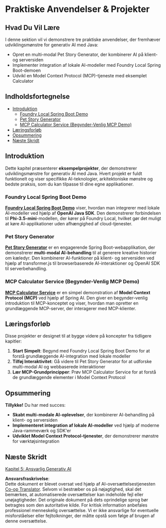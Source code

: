 <!--
CO_OP_TRANSLATOR_METADATA:
{
  "original_hash": "df269f529a172a0197ef28460bf1da9f",
  "translation_date": "2025-07-25T11:30:58+00:00",
  "source_file": "04-PracticalSamples/README.md",
  "language_code": "da"
}
-->
# Praktiske Anvendelser & Projekter

## Hvad Du Vil Lære
I denne sektion vil vi demonstrere tre praktiske anvendelser, der fremhæver udviklingsmønstre for generativ AI med Java:
- Opret en multi-modal Pet Story Generator, der kombinerer AI på klient- og serversiden
- Implementer integration af lokale AI-modeller med Foundry Local Spring Boot-demoen
- Udvikl en Model Context Protocol (MCP)-tjeneste med eksemplet Calculator

## Indholdsfortegnelse

- [Introduktion](../../../04-PracticalSamples)
  - [Foundry Local Spring Boot Demo](../../../04-PracticalSamples)
  - [Pet Story Generator](../../../04-PracticalSamples)
  - [MCP Calculator Service (Begynder-Venlig MCP Demo)](../../../04-PracticalSamples)
- [Læringsforløb](../../../04-PracticalSamples)
- [Opsummering](../../../04-PracticalSamples)
- [Næste Skridt](../../../04-PracticalSamples)

## Introduktion

Dette kapitel præsenterer **eksempelprojekter**, der demonstrerer udviklingsmønstre for generativ AI med Java. Hvert projekt er fuldt funktionelt og viser specifikke AI-teknologier, arkitektoniske mønstre og bedste praksis, som du kan tilpasse til dine egne applikationer.

### Foundry Local Spring Boot Demo

**[Foundry Local Spring Boot Demo](foundrylocal/README.md)** viser, hvordan man integrerer med lokale AI-modeller ved hjælp af **OpenAI Java SDK**. Den demonstrerer forbindelsen til **Phi-3.5-mini**-modellen, der kører på Foundry Local, hvilket gør det muligt at køre AI-applikationer uden afhængighed af cloud-tjenester.

### Pet Story Generator

**[Pet Story Generator](petstory/README.md)** er en engagerende Spring Boot-webapplikation, der demonstrerer **multi-modal AI-behandling** til at generere kreative historier om kæledyr. Den kombinerer AI-funktioner på klient- og serversiden ved hjælp af transformer.js til browserbaserede AI-interaktioner og OpenAI SDK til serverbehandling.

### MCP Calculator Service (Begynder-Venlig MCP Demo)

**[MCP Calculator Service](mcp/calculator/README.md)** er en simpel demonstration af **Model Context Protocol (MCP)** ved hjælp af Spring AI. Den giver en begynder-venlig introduktion til MCP-konceptet og viser, hvordan man opretter en grundlæggende MCP-server, der interagerer med MCP-klienter.

## Læringsforløb

Disse projekter er designet til at bygge videre på koncepter fra tidligere kapitler:

1. **Start Simpelt**: Begynd med Foundry Local Spring Boot Demo for at forstå grundlæggende AI-integration med lokale modeller
2. **Tilføj Interaktivitet**: Gå videre til Pet Story Generator for at udforske multi-modal AI og webbaserede interaktioner
3. **Lær MCP-Grundprincipper**: Prøv MCP Calculator Service for at forstå de grundlæggende elementer i Model Context Protocol

## Opsummering

**Tillykke!** Du har med succes:

- **Skabt multi-modale AI-oplevelser**, der kombinerer AI-behandling på klient- og serversiden
- **Implementeret integration af lokale AI-modeller** ved hjælp af moderne Java-rammeværk og SDK'er
- **Udviklet Model Context Protocol-tjenester**, der demonstrerer mønstre for værktøjsintegration

## Næste Skridt

[Kapitel 5: Ansvarlig Generativ AI](../05-ResponsibleGenAI/README.md)

**Ansvarsfraskrivelse**:  
Dette dokument er blevet oversat ved hjælp af AI-oversættelsestjenesten [Co-op Translator](https://github.com/Azure/co-op-translator). Selvom vi bestræber os på nøjagtighed, skal det bemærkes, at automatiserede oversættelser kan indeholde fejl eller unøjagtigheder. Det originale dokument på dets oprindelige sprog bør betragtes som den autoritative kilde. For kritisk information anbefales professionel menneskelig oversættelse. Vi er ikke ansvarlige for eventuelle misforståelser eller fejltolkninger, der måtte opstå som følge af brugen af denne oversættelse.